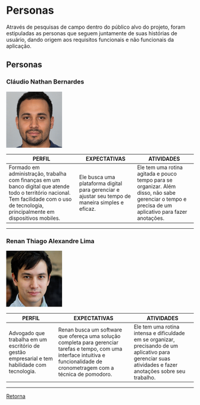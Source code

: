 # Personas

Através de pesquisas de campo dentro do público alvo do projeto, foram estipuladas as personas que seguem juntamente de suas histórias de usuário, dando origem aos requisitos funcionais e não funcionais da aplicação.

## Personas

### Cláudio Nathan Bernardes

<img src="figuras/person1.jpeg" width = "150px">

| PERFIL                                                                                                                                                                                   | EXPECTATIVAS                                                                                                                                 | ATIVIDADES                                                                                                                                                                                                                                                                                                                                 |
| ---------------------------------------------------------------------------------------------------------------------------------------------------------------------------------------- | -------------------------------------------------------------------------------------------------------------------------------------------- | ------------------------------------------------------------------------------------------------------------------------------------------------------------------------------------------------------------------------------------------------------------------------------------------------------------------------------------------ |
| Formado em administração, trabalha com finanças em um banco digital que atende todo o território nacional. Tem facilidade com o uso de tecnologia, principalmente em dispositivos mobiles. |Ele busca uma plataforma digital para gerenciar e ajustar seu tempo de maneira simples e eficaz. | Ele tem uma rotina agitada e pouco tempo para se organizar. Além disso, não sabe gerenciar o tempo e precisa de um aplicativo para fazer anotações. |

---

### Renan Thiago Alexandre Lima

<img src="figuras/person2.jpeg" width = "150px">

| PERFIL                                                                                                           | EXPECTATIVAS                                                                                                                                      | ATIVIDADES                                                                                                                                                                                                                                                                           |
| ---------------------------------------------------------------------------------------------------------------- | ------------------------------------------------------------------------------------------------------------------------------------------------- | ------------------------------------------------------------------------------------------------------------------------------------------------------------------------------------------------------------------------------------------------------------------------------------ |
| Advogado que trabalha em um escritório de gestão empresarial e tem habilidade com tecnologia. | Renan busca um software que ofereça uma solução completa para gerenciar tarefas e tempo, com uma interface intuitiva e funcionalidade de cronometragem com a técnica de pomodoro. |  Ele tem uma rotina intensa e dificuldade em se organizar, precisando de um aplicativo para gerenciar suas atividades e fazer anotações sobre seu trabalho. |

---

[Retorna](../README.md)

